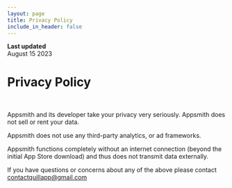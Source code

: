 ```yaml
---
layout: page
title: Privacy Policy
include_in_header: false
---
```


**Last updated**  
August 15 2023

# Privacy Policy

<br>

Appsmith and its developer take your privacy very seriously. Appsmith does not sell or rent your data.

Appsmith does not use any third-party analytics, or ad frameworks.

Appsmith functions completely without an internet connection (beyond the initial App Store download) and thus does not transmit data externally.

If you have questions or concerns about any of the above please contact contactquillapp@gmail.com
